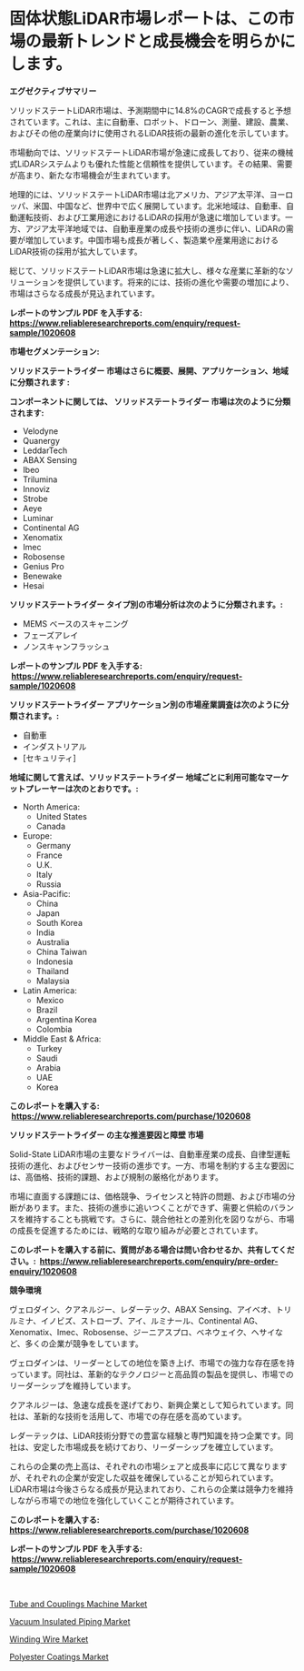 <p><h1>固体状態LiDAR市場レポートは、この市場の最新トレンドと成長機会を明らかにします。</h1></p><p><strong>エグゼクティブサマリー</strong></p>
<p><p>ソリッドステートLiDAR市場は、予測期間中に14.8%のCAGRで成長すると予想されています。これは、主に自動車、ロボット、ドローン、測量、建設、農業、およびその他の産業向けに使用されるLiDAR技術の最新の進化を示しています。</p><p>市場動向では、ソリッドステートLiDAR市場が急速に成長しており、従来の機械式LiDARシステムよりも優れた性能と信頼性を提供しています。その結果、需要が高まり、新たな市場機会が生まれています。</p><p>地理的には、ソリッドステートLiDAR市場は北アメリカ、アジア太平洋、ヨーロッパ、米国、中国など、世界中で広く展開しています。北米地域は、自動車、自動運転技術、および工業用途におけるLiDARの採用が急速に増加しています。一方、アジア太平洋地域では、自動車産業の成長や技術の進歩に伴い、LiDARの需要が増加しています。中国市場も成長が著しく、製造業や産業用途におけるLiDAR技術の採用が拡大しています。</p><p>総じて、ソリッドステートLiDAR市場は急速に拡大し、様々な産業に革新的なソリューションを提供しています。将来的には、技術の進化や需要の増加により、市場はさらなる成長が見込まれています。</p></p>
<p><strong>レポートのサンプル PDF を入手する: <a href="https://www.reliableresearchreports.com/enquiry/request-sample/1020608">https://www.reliableresearchreports.com/enquiry/request-sample/1020608</a></strong></p>
<p><strong>市場セグメンテーション:</strong></p>
<p><strong> ソリッドステートライダー 市場はさらに概要、展開、アプリケーション、地域に分類されます :</strong></p>
<p><strong>コンポーネントに関しては、 ソリッドステートライダー 市場は次のように分類されます: &nbsp;</strong></p>
<p><ul><li>Velodyne</li><li>Quanergy</li><li>LeddarTech</li><li>ABAX Sensing</li><li>Ibeo</li><li>Trilumina</li><li>Innoviz</li><li>Strobe</li><li>Aeye</li><li>Luminar</li><li>Continental AG</li><li>Xenomatix</li><li>Imec</li><li>Robosense</li><li>Genius Pro</li><li>Benewake</li><li>Hesai</li></ul></p>
<p><strong> ソリッドステートライダー タイプ別の市場分析は次のように分類されます。:</strong></p>
<p><ul><li>MEMS ベースのスキャニング</li><li>フェーズアレイ</li><li>ノンスキャンフラッシュ</li></ul></p>
<p><strong>レポートのサンプル PDF を入手する: &nbsp;<a href="https://www.reliableresearchreports.com/enquiry/request-sample/1020608">https://www.reliableresearchreports.com/enquiry/request-sample/1020608</a></strong></p>
<p><strong> ソリッドステートライダー アプリケーション別の市場産業調査は次のように分類されます。:</strong></p>
<p><ul><li>自動車</li><li>インダストリアル</li><li>[セキュリティ]</li></ul></p>
<p><strong>地域に関して言えば、ソリッドステートライダー 地域ごとに利用可能なマーケットプレーヤーは次のとおりです。:</strong></p>
<p><ul>
    <li>
        North America:
        <ul>
            <li>United States</li>
            <li>Canada</li>
        </ul>
    </li>
    <li>
        Europe:
        <ul>
            <li>Germany</li>
            <li>France</li>
            <li>U.K.</li>
            <li>Italy</li>
            <li>Russia</li>
        </ul>
    </li>
    <li>
        Asia-Pacific:
        <ul>
            <li>China</li>
            <li>Japan</li>
            <li>South Korea</li>
            <li>India</li>
            <li>Australia</li>
            <li>China Taiwan</li>
            <li>Indonesia</li>
            <li>Thailand</li>
            <li>Malaysia</li>
        </ul>
    </li>
    <li>
        Latin America:
        <ul>
            <li>Mexico</li>
            <li>Brazil</li>
            <li>Argentina Korea</li>
            <li>Colombia</li>
        </ul>
    </li>
    <li>
        Middle East & Africa:
        <ul>
            <li>Turkey</li>
            <li>Saudi</li>
            <li>Arabia</li>
            <li>UAE</li>
            <li>Korea</li>
        </ul>
    </li>
    </ul></p>
<p><strong>このレポートを購入する: &nbsp;<a href="https://www.reliableresearchreports.com/purchase/1020608">https://www.reliableresearchreports.com/purchase/1020608</a></strong></p>
<p><strong>ソリッドステートライダー の主な推進要因と障壁 市場</strong></p>
<p><p>Solid-State LiDAR市場の主要なドライバーは、自動車産業の成長、自律型運転技術の進化、およびセンサー技術の進歩です。一方、市場を制約する主な要因には、高価格、技術的課題、および規制の厳格化があります。</p><p>市場に直面する課題には、価格競争、ライセンスと特許の問題、および市場の分断があります。また、技術の進歩に追いつくことができず、需要と供給のバランスを維持することも挑戦です。さらに、競合他社との差別化を図りながら、市場の成長を促進するためには、戦略的な取り組みが必要とされています。</p></p>
<p><strong>このレポートを購入する前に、質問がある場合は問い合わせるか、共有してください。:&nbsp; <a href="https://www.reliableresearchreports.com/enquiry/pre-order-enquiry/1020608">https://www.reliableresearchreports.com/enquiry/pre-order-enquiry/1020608</a></strong></p>
<p><strong>競争環境</strong></p>
<p><p>ヴェロダイン、クアネルジー、レダーテック、ABAX Sensing、アイベオ、トリルミナ、イノビズ、ストローブ、アイ、ルミナール、Continental AG、Xenomatix、Imec、Robosense、ジーニアスプロ、ベネウェイク、ヘサイなど、多くの企業が競争をしています。</p><p>ヴェロダインは、リーダーとしての地位を築き上げ、市場での強力な存在感を持っています。同社は、革新的なテクノロジーと高品質の製品を提供し、市場でのリーダーシップを維持しています。</p><p>クアネルジーは、急速な成長を遂げており、新興企業として知られています。同社は、革新的な技術を活用して、市場での存在感を高めています。</p><p>レダーテックは、LiDAR技術分野での豊富な経験と専門知識を持つ企業です。同社は、安定した市場成長を続けており、リーダーシップを確立しています。</p><p>これらの企業の売上高は、それぞれの市場シェアと成長率に応じて異なりますが、それぞれの企業が安定した収益を確保していることが知られています。LiDAR市場は今後さらなる成長が見込まれており、これらの企業は競争力を維持しながら市場での地位を強化していくことが期待されています。</p></p>
<p><strong>このレポートを購入する: &nbsp; <a href="https://www.reliableresearchreports.com/purchase/1020608">https://www.reliableresearchreports.com/purchase/1020608</a></strong></p>
<p><strong>レポートのサンプル PDF を入手する: &nbsp;<a href="https://www.reliableresearchreports.com/enquiry/request-sample/1020608">https://www.reliableresearchreports.com/enquiry/request-sample/1020608</a></strong><strong></strong></p>
<p>&nbsp;</p>
<p><p><a href="https://view.publitas.com/reportprime-1/tube-and-couplings-machine-market-size-focuses-on-market-dynamics-in-depth-analysis-and-future-projections-of-its-market-forecasted-for-period-from-2023-to-2030/">Tube and Couplings Machine Market</a></p><p><a href="https://shimmer-gardenia-37a.notion.site/Vacuum-Insulated-Piping-Market-with-the-goal-of-estimating-the-market-size-and-future-growth-potenti-167b856c32414ac2ab491829a4ddcfec">Vacuum Insulated Piping Market</a></p><p><a href="https://github.com/markusgodoy/Market-Research-Report-List-2/blob/main/winding-wire-market.md">Winding Wire Market</a></p><p><a href="https://github.com/luckyshygirl/Market-Research-Report-List-3/blob/main/polyester-coatings-market.md">Polyester Coatings Market</a></p></p>
